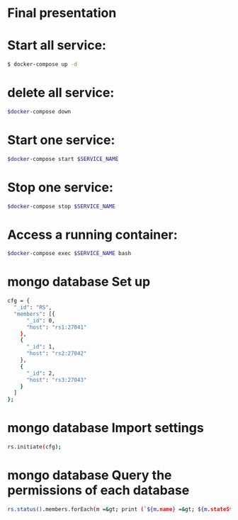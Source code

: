 # Final presentation

# Start all service:

```sh
$ docker-compose up -d
```

# delete all service:

```sh
$docker-compose down

```

# Start one service:

```sh
$docker-compose start $SERVICE_NAME 
```

# Stop one service:

```sh
$docker-compose stop $SERVICE_NAME
```

# Access a running container:

```sh
$docker-compose exec $SERVICE_NAME bash
```
# mongo database Set up 
```sh
cfg = {
  "_id": "RS",
  "members": [{
      "_id": 0,
      "host": "rs1:27041"
    },
    {
      "_id": 1,
      "host": "rs2:27042"
    },
    {
      "_id": 2,
      "host": "rs3:27043"
    }
  ]
};
```
# mongo database Import settings
```sh
rs.initiate(cfg);
```

# mongo database Query the permissions of each database
```sh
rs.status().members.forEach(m =&gt; print (`${m.name} =&gt; ${m.stateStr}`))
```

